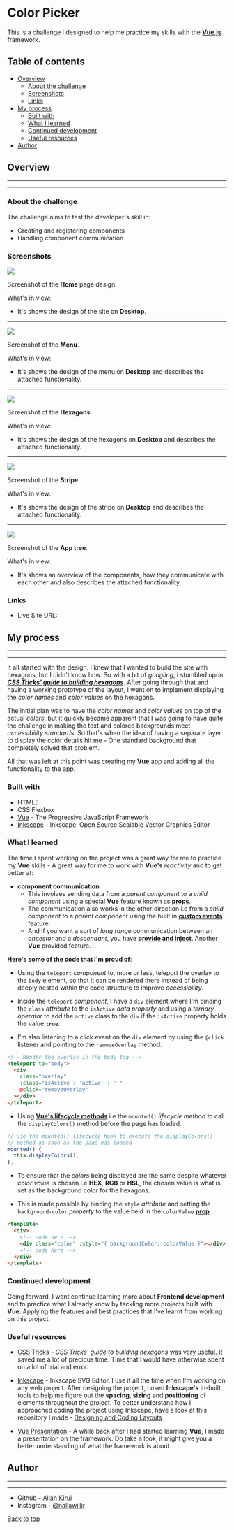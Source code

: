 # Color Picker

This is a challenge I designed to help me practice my skills with the **[Vue.js](https://v3.vuejs.org)** framework.

## Table of contents

- [Overview](#overview)
  - [About the challenge](#about-the-challenge)
  - [Screenshots](#screenshots)
  - [Links](#links)
- [My process](#my-process)
  - [Built with](#built-with)
  - [What I learned](#what-i-learned)
  - [Continued development](#continued-development)
  - [Useful resources](#useful-resources)
- [Author](#author)

## Overview

---

---

### About the challenge

The challenge aims to test the developer's skill in:

- Creating and registering components
- Handling component communication

### Screenshots

![](./src/assets/markdown_images/desktop-design.png)

Screenshot of the **Home** page design.

What's in view:

- It's shows the design of the site on **Desktop**.

---

![](./src/assets/markdown_images/nav-states.png)

Screenshot of the **Menu**.

What's in view:

- It's shows the design of the menu on **Desktop** and describes the attached functionality.

---

![](./src/assets/markdown_images/hexagon-states.png)

Screenshot of the **Hexagons**.

What's in view:

- It's shows the design of the hexagons on **Desktop** and describes the attached functionality.

---

![](./src/assets/markdown_images/stripe-state.png)

Screenshot of the **Stripe**.

What's in view:

- It's shows the design of the stripe on **Desktop** and describes the attached functionality.

---

![](./src/assets/markdown_images/app-tree.png)

Screenshot of the **App tree**.

What's in view:

- It's shows an overview of the components, how they communicate with each other and also describes the attached functionality.

### Links

- Live Site URL: []()

## My process

---

---

It all started with the design. I knew that I wanted to build the site with hexagons, but I didn't know how. So with a bit of _googling_, I stumbled upon **_[CSS Tricks' guide to building hexagons](https://css-tricks.com/hexagons-and-beyond-flexible-responsive-grid-patterns-sans-media-queries)_**. After going through that and having a working prototype of the layout, I went on to implement displaying the _color names_ and _color values_ on the hexagons.

The initial plan was to have the _color names_ and _color values_ on top of the actual _colors_, but it quickly became apparent that I was going to have quite the challenge in making the text and colored backgrounds meet _accessibility standards_. So that's when the idea of having a separate layer to display the color details hit me - One standard background that completely solved that problem.

All that was left at this point was creating my **Vue** app and adding all the functionality to the app.

### Built with

- HTML5
- CSS Flexbox
- [Vue](https://v3.vuejs.org) - The Progressive JavaScript Framework
- [Inkscape](https://inkscape.org) - Inkscape: Open Source Scalable Vector Graphics Editor

### What I learned

The time I spent working on the project was a great way for me to practice my **Vue** skills - A great way for me to work with **Vue's** _reactivity_ and to get better at:

- **component communication**
  - This involves sending data from a _parent component_ to a _child component_ using a special **Vue** feature known as **[props](https://v3.vuejs.org/guide/component-props.html#prop-types)**.
  - The communication also works in the other direction i.e from a _child component_ to a _parent component_ using the built in **[custom events](https://v3.vuejs.org/guide/component-custom-events.html#event-names)** feature.
  - And if you want a sort of _long range_ communication between an _ancestor_ and a _descendant_, you have **[provide and inject](https://v3.vuejs.org/guide/component-provide-inject.html#working-with-reactivity)**. Another **Vue** provided feature.

**Here's some of the code that I'm proud of**:

- Using the `teleport` _component_ to, more or less, teleport the overlay to the `body` element, so that it can be rendered there instead of being deeply nested within the code structure to improve _accessibility_.

- Inside the `teleport` _component_, I have a `div` element where I'm binding the `class` _attribute_ to the `isActive` _data property_ and using a _ternary operator_ to add the `active` class to the `div` if the `isActive` property holds the value **`true`**.

- I'm also listening to a click event on the `div` element by using the `@click` listener and pointing to the `removeOverlay` method.

```html
<!-- Render the overlay in the body tag -->
<teleport to="body">
  <div
    class="overlay"
    :class="isActive ? 'active' : ''"
    @click="removeOverlay"
  ></div>
</teleport>
```

- Using **[Vue's lifecycle methods](https://v3.vuejs.org/guide/composition-api-lifecycle-hooks.html)** i.e the `mounted()` _lifecycle method_ to call the `displayColors()` method before the page has loaded.

```javascript
// use the mounted() lifecycle hook to execute the displayColors()
// method as soon as the page has loaded
mounted() {
  this.displayColors();
},
```

- To ensure that the _colors_ being displayed are the same despite whatever _color value_ is chosen i.e **HEX**, **RGB** or **HSL**, the chosen value is what is set as the background color for the hexagons.

- This is made possible by binding the `style` _attribute_ and setting the `background-color` _property_ to the value held in the `colorValue` **[prop](https://v3.vuejs.org/guide/component-props.html#prop-types)**

```html
<template>
  <div>
    <!-- code here -->
    <div class="color" :style="{ backgroundColor: colorValue }"></div>
    <!-- code here -->
  </div>
</template>
```

### Continued development

Going forward, I want continue learning more about **Frontend development** and to practice what I already know by tackling more projects built with **Vue**. Applying the features and best practices that I've learnt from working on this project.

### Useful resources

- [CSS Tricks](https://css-tricks.com) - _[CSS Tricks' guide to building hexagons](https://css-tricks.com/hexagons-and-beyond-flexible-responsive-grid-patterns-sans-media-queries)_ was very useful. It saved me a lot of precious time. Time that I would have otherwise spent on a lot of trial and error.

- [Inkscape](https://inkscape.org) - Inkscape SVG Editor. I use it all the time when I'm working on any web project. After designing the project, I used **Inkscape's** in-built tools to help me figure out the **spacing**, **sizing** and **positioning** of elements throughout the project. To better understand how I approached coding the project using Inkscape, have a look at this repository I made - [Designing and Coding Layouts](https://github.com/AllanKirui/designing-and-coding-layouts)

- [Vue Presentation](https://allankirui.github.io/A-Vuejs-Presentation/) - A while back after I had started learning **Vue**, I made a presentation on the framework. Do take a look, it might give you a better understanding of what the framework is about.

## Author

---

---

- Github - [Allan Kirui](https://www.github.com/AllanKirui)
- Instagram - [@nallawilljr](https://www.instagram.com/nallawilljr)

[Back to top](#color-picker)
